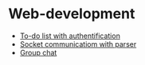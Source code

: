 # Web-development
* [To-do list with authentification](https://github.com/vacu9708/Web-development/tree/main/To-do%20list%20with%20authentification)
* [Socket communicatiom with parser](https://github.com/vacu9708/Web-development/tree/main/Socket%20communication%20with%20parser)
* [Group chat](https://github.com/vacu9708/Web-development/tree/main/Group%20chat)
